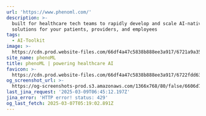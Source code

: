 ```yaml
---
url: 'https://www.phenoml.com/'
description: >-
  built for healthcare tech teams to rapidly develop and scale AI-native
  solutions for your patients, providers, and employees
tags:
  - AI-Toolkit
image: >-
  https://cdn.prod.website-files.com/66df4a47c5838b888ee3a917/6721a9a35bef5c883e76ab71_256.png
site_name: phenoML
title: phenoML | powering healthcare AI
favicon: >-
  https://cdn.prod.website-files.com/66df4a47c5838b888ee3a917/6722fdd631dd08b677309d5b_32x32.png
og_screenshot_url: >-
  https://og-screenshots-prod.s3.amazonaws.com/1366x768/80/false/6606d7bbe69af72ec25dfd27673c1c92b022ace6e119f90f00ce3b1178f09a6e.jpeg
last_jina_request: '2025-03-09T06:45:12.197Z'
jina_error: 'HTTP error! status: 429'
og_last_fetch: 2025-03-07T05:19:02.891Z
---
```


